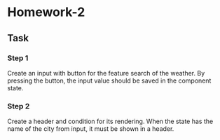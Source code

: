 # Homework-2

## Task
### Step 1
Create an input with button for the feature search of the weather. By pressing the button, the input value should be saved in the component state. 

### Step 2
Create a header and condition for its rendering. When the state has the name of the city from input, it must be shown in a header.